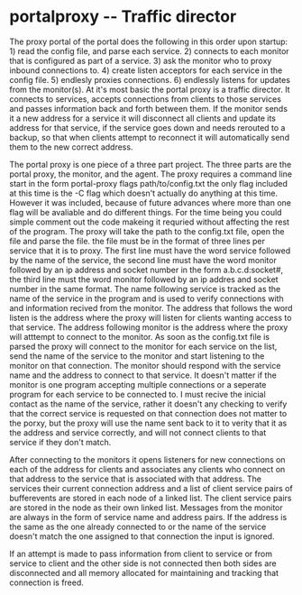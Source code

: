 portalproxy  -- Traffic director 
===========

The proxy portal of the portal does the following in this order upon startup: 1) read the config file, and parse each service. 2) connects to each monitor that is configured as part of a service. 3) ask the monitor who to proxy inbound connections to. 4) create listen acceptors for each service in the config file. 5) endlesly proxies connections. 6) endlessly listens for updates from the monitor(s). At it's most basic the portal proxy is a traffic director. It connects to services, accepts connections from clients to those services and passes information back and forth between them. If the monitor sends it a new address for a service it will disconnect all clients and update its address for that service, if the service goes down and needs rerouted to a backup, so that when clients attempt to reconnect it will automatically send them to the new correct address. 

The portal proxy is one piece of a three part project.  The three parts are the portal proxy, the monitor, and the agent. The proxy requires a command line start in the form portal-proxy flags path/to/config.txt the only flag included at this time is the -C flag which doesn't actually do anything at this time. However it was included, because of future advances where more than one flag will be avaliable and do different things. For the time being you could simple comment out the code makeing it requried without affecting the rest of the program. The proxy will take the path to the config.txt file, open the file and parse the file. the file must be in the format of three lines per service that it is to proxy. The first line must have the word service followed by the name of the service, the second line must have the word monitor followed by an ip address and socket number in the form a.b.c.d:socket#, the third line must the word monitor followed by an ip addres and socket number in the same format. The name following service is tracked as the name of the service in the program and is used to verify connections with and information recived from the monitor. The address that follows the word listen is the address where the proxy will listen for clients wanting access to that service. The address following monitor is the address where the proxy will atttempt to connect to the monitor. As soon as the config.txt file is parsed the proxy will connect to the monitor for each service on the list, send the name of the service to the monitor and start listening to the monitor on that connection. The monitor should respond with the service name and the address to connect to that service. It doesn't matter if the monitor is one program accepting multiple connections or a seperate program for each service to be connected to. I must recive the inicial contact as the name of the service, rather it doesn't any checking to verify that the correct service is requested on that connection does not matter to the porxy, but the proxy will use the name sent back to it to verity that it as the address and service correctly, and will not connect clients to that service if they don't match. 

After connecting to the monitors it opens listeners for new connections on each of the address for clients and associates any clients who connect on that address to the service that is associated with that address. The services their current connection address and a list of client service pairs of bufferevents are stored in each node of a linked list. The client service pairs are stored in the node as their own linked list. Messages from the monitor are always in the form of service name and address pairs. If the address is the same as the one already connected to or the name of the service doesn't match the one assigned to that connection the input is ignored. 

If an attempt is made to pass information from client to service or from service to client and the other side is not connected then both sides are disconnected and all memory allocated for maintaining and tracking that connection is freed. 